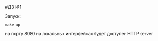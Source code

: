 #ДЗ №1

Запуск:

```
make up
```

на порту 8080 на локальных интерфейсах будет доступен HTTP server
